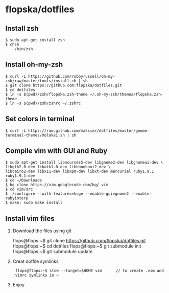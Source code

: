 # flopska/dotfiles #

## Install zsh ##
    $ sudo apt-get install zsh
    $ chsh
        /bin/zsh

## Install oh-my-zsh ##
    $ curl -L https://github.com/robbyrussell/oh-my-zsh/raw/master/tools/install.sh | sh 
    $ git clone https://github.com:flopska/dotfiles.git
    $ cd dotfiles
    $ ln -s $(pwd)/zsh/flopska.zsh-theme ~/.oh-my-zsh/themes/flopska.zsh-theme
    $ ln -s $(pwd)/zsh/zshrc ~/.zshrc

## Set colors in terminal ##
    $ curl -L https://raw.github.com/maksimr/dotfiles/master/gnome-terminal-themes/molokai.sh | sh 

## Compile vim with GUI and Ruby ##
    $ sudo apt-get install libncurses5-dev libgnome2-dev libgnomeui-dev \
    libgtk2.0-dev libatk1.0-dev libbonoboui2-dev \
    libcairo2-dev libx11-dev libxpm-dev libxt-dev mercurial ruby1.9.1 ruby1.9.1-dev
    $ cd ~/Downloads
    $ hg clone https://vim.googlecode.com/hg/ vim
    $ cd vim/src 
    $ ./configure --with-features=huge --enable-gui=gnome2 --enable-rubyinterp 
    $ make; sudo make install

## Install vim files

1. Download the files using git

    flops@flops:~$ git clone https://github.com/flopska/dotfiles.git
		flops@flops:~$ cd dotfiles
		flops@flops:~$ git submodule init
		flops@flops:~$ git submodule update

2. Creat dotfile symlinks

		flops@flops:~$ stow --target=$HOME vim		// to create .vim and .vimrc symlinks in ~

3. Enjoy
